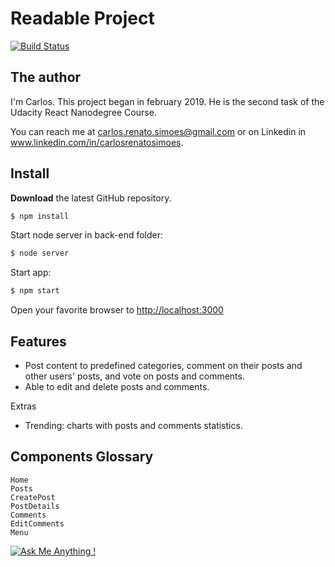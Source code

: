 
# Readable Project

[![Build Status](https://travis-ci.org/carsimoes/readable.svg?branch=master)](https://travis-ci.org/carsimoes/readable)


## The author
I'm Carlos. This project began in february 2019. He is the second task of the Udacity React Nanodegree Course. 

You can reach me at carlos.renato.simoes@gmail.com or on Linkedin in www.linkedin.com/in/carlosrenatosimoes.


## Install            

**Download** the latest GitHub repository.

```bash
$ npm install
```

Start node server in back-end folder:

```bash
$ node server
````

Start app:

```bash
$ npm start
````
  
Open your favorite browser to [http://localhost:3000](http://localhost:3000)


## Features

- Post content to predefined categories, comment on their posts and other users' posts, and vote on posts and comments.
- Able to edit and delete posts and comments.

Extras
- Trending: charts with posts and comments statistics.



## Components Glossary 

```
Home
Posts
CreatePost
PostDetails
Comments
EditComments
Menu
```



[![Ask Me Anything !](https://img.shields.io/badge/Ask%20me-anything-1abc9c.svg)](https://github.com/carsimoes/)
